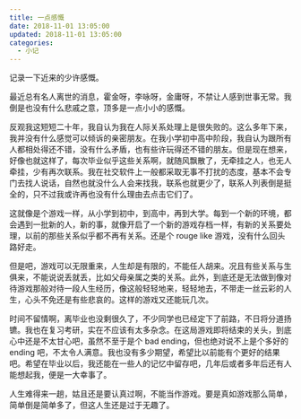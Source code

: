 ```yaml
---
title: 一点感慨
date: 2018-11-01 13:05:00
updated: 2018-11-01 13:05:00
categories:
  - 小记
---
```


记录一下近来的少许感慨。

<!--more-->

最近总有名人离世的消息，霍金呀，李咏呀，金庸呀，不禁让人感到世事无常。我倒是也没有什么悲戚之意，顶多是一点小小的感慨。

反观我这短短二十年，我自认为我在人际关系处理上是很失败的。这么多年下来，我并没有什么感觉可以倾诉的亲密朋友。在我小学初中高中阶段，我自认为跟所有人都相处得还不错，没有什么矛盾，也有些许玩得还不错的朋友。但是现在想来，好像也就这样了，每次毕业似乎这些关系啊，就随风飘散了，无牵挂之人，也无人牵挂，少有再次联系。我在社交软件上一般都采取无事不打扰的态度，基本不会专门去找人说话，自然也就没什么人会来找我，联系也就更少了，联系人列表倒是挺全的，只不过我或许再也没有什么理由去点击它们了。

这就像是个游戏一样，从小学到初中，到高中，再到大学。每到一个新的环境，都会遇到一批新的人，新的事，就像开启了一个新的游戏存档一样，有新的关系要处理，以前的那些关系似乎都不再有关系。还是个 rouge like 游戏，没有什么回头路好走。

但是吧，游戏可以无限重来，人生却是有限的，不能任人胡来。况且有些关系与生俱来，不能说说丢就丢，比如父母亲属之类的关系。此外，到底还是无法做到像对待游戏那般对待一段人生经历，像这般轻轻地来，轻轻地去，不带走一丝云彩的人生，心头不免还是有些悲哀的。这样的游戏又还能玩几次。

时间不留情啊，离毕业也没剩很久了，不少同学也已经定下了前路，不日将分道扬镳。我也在复习考研，实在不应该有太多杂念。在这局游戏即将结束的关头，到底心中还是不太甘心吧，虽然不至于是个 bad ending，但也绝对说不上是个多好的 ending 吧，不太令人满意。我也没有多少期望，希望比以前能有个更好的结果吧。希望在毕业以后，我还能在一些人的记忆中留存吧，几年后或者多年后还有人能想起我，便是一大幸事了。

人生难得来一趟，姑且还是要认真过啊，不能当作游戏。要是真如游戏那么简单，简单倒是简单多了，但这人生还是过于无趣了。
